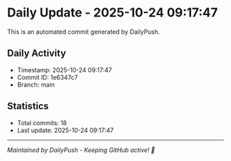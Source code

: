 # Daily Update - 2025-10-24 09:17:47

This is an automated commit generated by DailyPush.

## Daily Activity
- Timestamp: 2025-10-24 09:17:47
- Commit ID: 1e6347c7
- Branch: main

## Statistics
- Total commits: 18
- Last update: 2025-10-24 09:17:47

---
*Maintained by DailyPush - Keeping GitHub active! 🚀*
